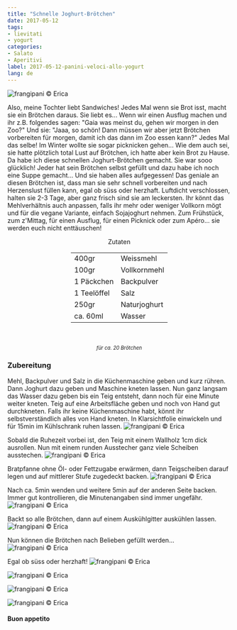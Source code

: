 ```yaml
---
title: "Schnelle Joghurt-Brötchen"
date: 2017-05-12
tags:
- lievitati
- yogurt 
categories:
- Salato
- Aperitivi
label: 2017-05-12-panini-veloci-allo-yogurt
lang: de
---
```

![](../2017-05-12-panini-veloci-allo-yogurt/header.jpg "frangipani © Erica")

Also, meine Tochter liebt Sandwiches! Jedes Mal wenn sie Brot isst, macht sie ein Brötchen daraus. Sie liebt es... Wenn wir einen Ausflug machen und ihr z.B. folgendes sagen: "Gaia was meinst du, gehen wir morgen in den Zoo?" Und sie: "Jaaa, so schön! Dann müssen wir aber jetzt Brötchen vorbereiten für morgen, damit ich das dann im Zoo essen kann?" Jedes Mal das selbe! Im Winter wollte sie sogar picknicken gehen... Wie dem auch sei, sie hatte plötzlich total Lust auf Brötchen, ich hatte aber kein Brot zu Hause. Da habe ich diese schnellen Joghurt-Brötchen gemacht. Sie war sooo glücklich! Jeder hat sein Brötchen selbst gefüllt und dazu habe ich noch eine Suppe gemacht... Und sie haben alles aufgegessen! Das geniale an diesen Brötchen ist, dass man sie sehr schnell vorbereiten und nach Herzenslust füllen kann, egal ob süss oder herzhaft. Luftdicht verschlossen, halten sie 2-3 Tage, aber ganz frisch sind sie am leckersten. Ihr könnt das Mehlverhältnis auch anpassen, falls ihr mehr oder weniger Vollkorn mögt und für die vegane Variante, einfach Sojajoghurt nehmen. Zum Frühstück, zum z'Mittag, für einen Ausflug, für einen Picknick oder zum Apéro... sie werden euch nicht enttäuschen!

<div id="wrapper" style="text-align: center">
  <div id="yourdiv" style="display: inline-block;">
    <div class="ingredients">
      <div class="ingredients-title">Zutaten</div>
      <table>
        <tbody>
          <tr>
            <td>400gr</td>
            <td>Weissmehl</td>
          </tr>
          <tr>
            <td>100gr</td>
            <td>Vollkornmehl</td>
          </tr>
          <tr>
            <td>1 Päckchen</td>
            <td>Backpulver</td>
          </tr>
          <tr>
            <td>1 Teelöffel</td>
            <td>Salz</td>
          </tr>
          <tr>
            <td>250gr</td>
            <td>Naturjoghurt</td>
          </tr>
          <tr>
            <td>ca. 60ml</td>
            <td>Wasser</td>
          </tr>
        </tbody>
      </table>
      <br></br>
      <i class="pull-right" style="font-size: 80%;">für ca. 20 Brötchen</i>
    </div>
  </div>
</div>


<h3>
  <font color="grey">
    <i class="fa-solid fa-gears"></i>
  </font> Zubereitung
</h3>

Mehl, Backpulver und Salz in die Küchenmaschine geben und kurz rühren. Dann Joghurt dazu geben und Maschine kneten lassen. Nun ganz langsam das Wasser dazu geben bis ein Teig entsteht, dann noch für eine Minute weiter kneten. Teig auf eine Arbeitsfläche geben und noch von Hand gut durchkneten. Falls ihr keine Küchenmaschine habt, könnt ihr selbstverständlich alles von Hand kneten. In Klarsichtfolie einwickeln und für 15min im Kühlschrank ruhen lassen.
![](../2017-05-12-panini-veloci-allo-yogurt/impasto.jpg "frangipani © Erica")

Sobald die Ruhezeit vorbei ist, den Teig mit einem Wallholz 1cm dick ausrollen. Nun mit einem runden Ausstecher ganz viele Scheiben ausstechen.
![](../2017-05-12-panini-veloci-allo-yogurt/coppare.jpg "frangipani © Erica")

Bratpfanne ohne Öl- oder Fettzugabe erwärmen, dann Teigscheiben darauf legen und auf mittlerer Stufe zugedeckt backen.
![](../2017-05-12-panini-veloci-allo-yogurt/padella1.jpg "frangipani © Erica")

Nach ca. 5min wenden und weitere 5min auf der anderen Seite backen. Immer gut kontrollieren, die Minutenangaben sind immer ungefähr.
![](../2017-05-12-panini-veloci-allo-yogurt/padella2.jpg "frangipani © Erica")

Backt so alle Brötchen, dann auf einem Auskühlgitter auskühlen lassen.
![](../2017-05-12-panini-veloci-allo-yogurt/panini.jpg "frangipani © Erica")

Nun können die Brötchen nach Belieben gefüllt werden...
![](../2017-05-12-panini-veloci-allo-yogurt/farcire.jpg "frangipani © Erica")

Egal ob süss oder herzhaft!
![](../2017-05-12-panini-veloci-allo-yogurt/risultato1.jpg "frangipani © Erica")

![](../2017-05-12-panini-veloci-allo-yogurt/risultato2.jpg "frangipani © Erica")

![](../2017-05-12-panini-veloci-allo-yogurt/risultato3.jpg "frangipani © Erica")

![](../2017-05-12-panini-veloci-allo-yogurt/risultato4.jpg "frangipani © Erica")

<h4>Buon appetito
  <font color="red">
    <i class="fa-regular fa-face-smile"></i>
  </font>
</h4>
